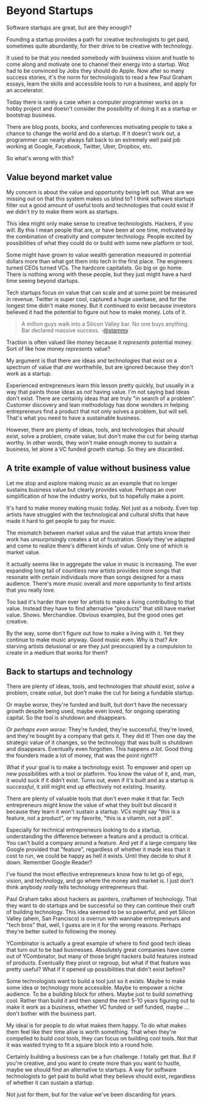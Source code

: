 # Beyond Startups

Software startups are great, but are they enough? 

Founding a startup provides a path for creative technologists to get paid, sometimes quite abundantly, for their drive to be creative with technology. 

It used to be that you needed somebody with business vision and hustle to come along and motivate one to channel their energy into a startup. Woz had to be convinced by Jobs they should do Apple. Now after so many success stories, it's the norm for technologists to read a few Paul Graham essays, learn the skills and accessible tools to run a business, and apply for an accelerator. 

Today there is rarely a case when a computer programmer works on a hobby project and doesn't consider the possibility of doing it as a startup or bootstrap business.

There are blog posts, books, and conferences motivating people to take a chance to change the world and do a startup. If it doesn't work out, a programmer can nearly always fall back to an extremely well paid job working at Google, Facebook, Twitter, Uber, Dropbox, etc. 

So what's wrong with this?

## Value beyond market value

My concern is about the value and opportunity being left out. What are we missing out on that this system makes us blind to? I think software startups filter out a good amount of useful tools and technologies that could exist if we didn't *try* to make them work as startups.

This idea might only make sense to creative technologists. Hackers, if you will. By this I mean people that are, or have been at one time, motivated by the combination of creativity and computer technology. People excited by possibilities of what they could do or build with some new platform or tool.

Some might have grown to value wealth generation measured in potential dollars more than what got them into tech in the first place. The engineers turned CEOs turned VCs. The hardcore capitalists. Go big or go home. There is nothing wrong with these people, but they just might have a hard time seeing beyond startups.

Tech startups focus on value that can scale and at some point be measured in revenue. Twitter is super cool, captured a huge userbase, and for the longest time didn't make money. But it continued to exist because investors believed it had the potential to figure out how to make money. Lots of it. 

> A million guys walk into a Silicon Valley bar. No one buys anything. Bar declared massive success. -[@stammy](https://twitter.com/stammy/status/462126417308708864)

Traction is often valued like money because it *represents* potential money. Sort of like how money *represents* value?

My argument is that there are ideas and technologies that exist on a spectrum of value that *are* worthwhile, but are ignored because they don't work as a startup. 

Experienced entrepreneurs learn this lesson pretty quickly, but usually in a way that paints those ideas as *not* having value. I'm not saying bad ideas don't exist. There are certainly ideas that are truly "in search of a problem". Customer discovery and lean methodology has done wonders in helping entrepreneurs find a product that not only solves a problem, but will sell. That's what you need to have a sustainable business. 

However, there are plenty of ideas, tools, and technologies that *should* exist, solve a problem, create value, but don't make the cut for being startup worthy. In other words, they won't make enough money to sustain a business, let alone a VC funded growth startup. So they are discarded.

## A trite example of value without business value

Let me stop and explore making music as an example that no longer sustains business value but clearly provides value. Perhaps an over simplification of how the industry works, but to hopefully make a point.

It's hard to make money making music today. Not just as a nobody. Even top artists have struggled with the technological and cultural shifts that have made it hard to get people to pay for music.

The mismatch between market value and the value that artists know their work has unsurprisingly creates a lot of frustration. Slowly they've adapted and come to realize there's different kinds of value. Only one of which is market value.

It actually seems like in aggregate the value in music is increasing. The ever expanding long tail of countless new artists provides more songs that resonate with certain individuals more than songs designed for a mass audience. There's more music overall and more opportunity to find artists that you really love.

Too bad it's harder than ever for artists to make a living contributing to that value. Instead they have to find alternative "products" that still have market value. Shows. Merchandise. Obvious examples, but the good ones get creative. 

By the way, some don't figure out how to make a living with it. Yet they continue to make music anyway. Good music even. Why is that? Are starving artists delusional or are they just preoccupied by a compulsion to create in a medium that works for them?

## Back to startups and technology

There are plenty of ideas, tools, and technologies that *should* exist, *solve* a problem, create *value*, but don't make the cut for being a fundable startup. 

Or maybe worse, they're funded and built, but don't have the necessary growth despite being used, maybe even loved, for ongoing operating capital. So the tool is shutdown and disappears. 

*Or perhaps even worse:* They're funded, they're successful, they're loved, and they're bought by a company that gets it. They did it! Then one day the strategic value of it changes, so the technology that was built is shutdown and disappears. Eventually even forgotten. This happens *a lot*. Good thing the founders made a lot of money, that was the point right??

What if your goal is to make a technology exist. To empower and open up new possibilities with a tool or platform. You know the value of it, and, man, it would suck if it didn't exist. Turns out, even if it's built and as a startup is *successful*, it *still* might end up effectively not existing. Insanity.

There are plenty of valuable tools that don't even make it that far. Tech entrepreneurs might know the value of what they built but discard it because they learn it won't sustain a startup. VCs might say "this is a feature, not a product", or my favorite, "this is a vitamin, not a pill". 

Especially for technical entrepreneurs looking to do a startup, understanding the difference between a feature and a product is critical. You can't build a company around a feature. And yet if a large company like Google provided that "feature", regardless of whether it made less than it cost to run, we could be happy as hell it exists. Until they decide to shut it down. Remember Google Reader?

I've found the most effective entrepreneurs know how to let go of ego, vision, and technology, and go where the money and market is. I just don't think anybody *really* tells technology entrepreneurs that. 

Paul Graham talks about hackers as painters, craftsmen of technology. That they want to do startups and be successful so they can continue their craft of building technology. This idea seemed to be so powerful, and yet Silicon Valley (ahem, San Francisco) is overrun with wannabe entrepreneurs and "tech bros" that, well, I guess are in it for the wrong reasons. Perhaps they're better suited to following the money.

YCombinator is actually a great example of where to find good tech ideas that turn out to be bad businesses. Absolutely great companies have come out of YCombinator, but many of those bright hackers build features instead of products. Eventually they pivot or regroup, but what if that feature was pretty useful? What if it opened up possibilities that didn't exist before?

Some technologists want to build a tool just so it exists. Maybe to make some idea or technology more accessible. Maybe to empower a niche audience. To be a building block for others. Maybe just to build something cool. Rather than build it and then spend the next 5-10 years figuring out to make it work as a business, whether VC funded or self funded, maybe ... don't bother with the business part. 

My ideal is for people to do what makes them happy. To do what makes them feel like their time alive is worth something. That when they're compelled to build cool tools, they can focus on building cool tools. Not that it was wasted trying to fit a square block into a round hole. 

Certainly building a business can be a fun challenge. I totally get that. But if you're creative, and you want to create more than you want to hustle, maybe we should find an alternative to startups. A way for software technologists to get paid to build what they believe should exist, regardless of whether it can sustain a startup.

Not just for them, but for the value we've been discarding for years.
